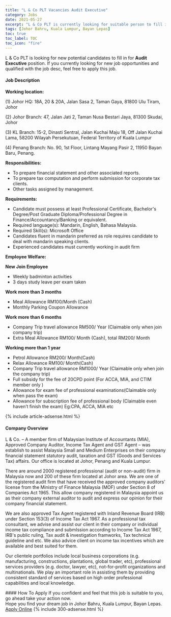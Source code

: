 ```yaml
---
title: "L & Co PLT Vacancies Audit Executive" 
category: Jobs 
date: 2021-05-27 
excerpt: "L & Co PLT is currently looking for suitable person to fill in the Audit Executive which based in Johor Bahru, Kuala Lumpur, Bayan Lepas" 
tags: [Johor Bahru, Kuala Lumpur, Bayan Lepas] 
toc: true 
toc_label: TOC 
toc_icon: "fire" 
--- 
```


<p>L & Co PLT is looking for new potential candidates to fill in for <b>Audit Executive</b> position. If you currently looking for new job opportunities and qualified with the job desc, feel free to apply this job.
</p><div><div><h4>Job Description</h4></div><div><div><span><div><p><strong>Working location:</strong></p><p>(1) Johor HQ: 18A, 20 &amp; 20A, Jalan Sasa 2, Taman Gaya, 81800 Ulu Tiram, Johor</p><p>(2) Johor Branch: 47, Jalan Jati 2, Taman Nusa Bestari Jaya, 81300 Skudai, Johor</p><p>(3) KL Branch: 15-2, Dinasti Sentral, Jalan Kuchai Maju 18, Off Jalan Kuchai Lama, 58200 Wilayah Persekutuan, Federal Territory of Kuala Lumpur</p><p>(4) Penang Branch: No. 90, 1st Floor, Lintang Mayang Pasir 2,&#160;11950 Bayan Baru, Penang.&#160;</p><p><strong>Responsibilities:</strong></p><ul><li>To prepare financial statement and other associated reports.</li><li>To prepare tax computation and perform submission for corporate tax clients.</li><li>Other tasks assigned by management.</li></ul><p><strong>Requirements:</strong></p><ul><li>Candidate must possess at least Professional Certificate, Bachelor's Degree/Post Graduate Diploma/Professional Degree in Finance/Accountancy/Banking or equivalent.</li><li>Required language(s):&#160;Mandarin, English, Bahasa Malaysia.</li><li>Required Skill(s): Microsoft Office</li><li>Candidates fluent in mandarin preferred as role requires candidate to deal with mandarin speaking clients.</li><li>Experienced candidates must currently working in audit firm</li></ul><p><strong>Employee Welfare:</strong></p><p><strong>New Join Employee</strong></p><ul><li>Weekly badminton activities&#160;</li><li>3 days study leave per exam taken</li></ul><p><strong>Work more than 3 months</strong></p><ul><li>Meal Allowance RM100/Month (Cash)</li><li>Monthly Parking Coupon Allowance</li></ul><p><strong>Work more than 6 months</strong></p><ul><li>Company Trip travel allowance RM500/ Year (Claimable only when join company trip)</li><li>Extra Meal Allowance RM100/ Month (Cash), total RM200/ Month</li></ul><p><strong>Working more than 1 year</strong></p><ul><li>Petrol Allowance RM200/ Month(Cash)</li><li>Relax Allowance RM100/ Month(Cash)</li><li>Company Trip travel allowance RM1000/ Year (Claimable only when join the company trip)</li><li>Full subsidy for the fee of 20CPD point (For ACCA, MIA, and CTIM member only )</li><li>Allowance for exam fee of professional examinations(Claimable only when pass the exam)</li><li>Allowance for subscription fee of professional body (Claimable even haven&#8217;t finish the exam) Eg:CPA, ACCA, MIA etc</li></ul></div></span></div></div></div> 
{% include article-adsense.html %} 
<div><div><h4>Company Overview</h4></div><div><div><span><div><p>L &amp; Co. &#8211; A member firm of Malaysian Institute of Accountants (MIA), Approved Company Auditor, Income Tax Agent and GST Agent &#8211; was establish to assist Malaysia Small and Medium Enterprises on their company financial statement statutory audit, taxation and GST (Goods and Services Tax) affairs. Our office is located at Johor, Penang and Kuala Lumpur.</p><p>There are around 2000 registered professional (audit or non-audit) firm in Malaysia now and 200 of these firm located at Johor area. We are one of the registered audit firm that have received the approved company auditors' license from the Ministry of Finance Malaysia (MOF) under Section 8 of Companies Act 1965. This allow company registered in Malaysia appoint us as their company external auditor to audit and express our opinion for their company financial statement.</p><p>We are also approved Tax Agent registered with Inland Revenue Board (IRB) under Section 153(3) of Income Tax Act 1967. As a professional tax consultant, we advise and assist our client in their company or individual income tax compliance and submIssion according to Income Tax Act 1967, IRB's public ruling, Tax audit &amp; investigation framworks, Tax technical guideline and etc. We also advice client on income tax incentives which are available and best suited for them.</p><p>Our clientele portfolios include local business corporations (e.g. manufacturing, constructions, plantations, global trader, etc), professional services providers (e.g. doctor, lawyer, etc), not-for-profit organizations and multinationals. We play an important role in assisting them by providing consistent standard of services based on high order professional capabilities and local knowledge.</p></div></span></div></div></div> 
#### How To Apply 
If you confident and feel that this job is suitable to you, go ahead take your action now. <br/> 
Hope you find your dream job in Johor Bahru, Kuala Lumpur, Bayan Lepas. <br/> 
<a href="https://www.jobstreet.com.my/en/job/audit-executive-4576830?jobId=jobstreet-my-job-4576830&" class="btn btn--info" target="_blank" rel="nofollow noopenner">Apply Online</a> 
{% include 300-adsense.html %} 